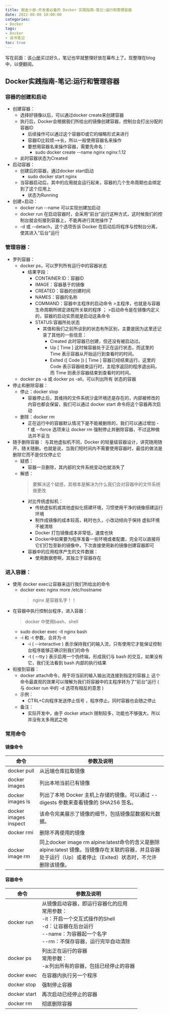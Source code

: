 ```yaml
---
title: 掘金小册-开发者必备的 Docker 实践指南-笔记:运行和管理容器
date: 2022-08-08 10:00:00
categories:
- Docker
tags:
- Docker
- 读书笔记
toc: true
---
```

写在前面：该[小册](https://juejin.cn/book/6844733746462064654)买过好久，笔记也早就整理好放在幕布上了。现整理在blog中，以便翻阅。
## Docker实践指南-笔记:运行和管理容器
<!--more-->
### 容器的创建和启动
- 创建容器：
    - 选择好镜像以后，可以通过docker create来创建容器
    - 执行后，Docker会根据我们所给出的镜像创建容器，控制台会打出分配的容器ID
         - 后续操作可以通过这个容器ID或它的缩略形式来进行
         - 容器ID比较烦——>长，所以一般使用容器名来操作
         - 要想用容器名来操作容器，需要先命名：
              - sudo docker create --name nginx nginx:1.12
    - 此时容器状态为Created
- 启动容器：
    - 创建后的容器，通过docker start启动
         - sudo docker start nginx
    - 当容器启动后，其中的应用就会运行起来，容器的几个生命周期也会绑定到了这个应用上
         - 状态为Running
- 创建+启动：
    - docker run --name 可以实现创建加启动
    - docker run 在启动容器时，会采用“前台”运行这种方式，这时候我们的控制台就会衔接到容器上，不能再进行其他操作了
    - -d 或 --detach，这个选项告诉 Docker 在启动后将程序与控制台分离，使其进入“后台”运行
  
### 管理容器：
- 罗列容器：
    - docker ps，可以罗列所有运行中的容器状态
         - 结果字段：
              - CONTAINER ID：容器ID
              - IMAGE：容器基于的镜像
              - CREATED：容器的创建时间
              - NAMES：容器的名称
              - COMMAND：容器中主程序的启动命令
               >主程序，也就是与容器生命周期所绑定进程所关联的程序 ；
               >启动命令是在镜像内定义的，容器的启动实质就是启动这条命令
              - STATUS:容器所处状态
                   - 其值和我们之前所谈到的状态有所区别，主要是因为这里还记录了其他的一些信息：
                        - Created 此时容器已创建，但还没有被启动过。
                        - Up [ Time ] 这时候容器处于正在运行状态，而这里的 Time 表示容器从开始运行到查看时的时间。
                        - Exited ([ Code ]) [ Time ] 容器已经结束运行，这里的 Code 表示容器结束运行时，主程序返回的程序退出码，而 Time 则表示容器结束到查看时的时间。
    - docker ps -a 或 docker ps -all，可以列出所有 状态的容器
- 停止和删除容器：
    - 停止：docker stop
         - 容器停止后，其维持的文件系统沙盒环境还是存在的，内部被修改的内容也都会保留，我们可以通过 docker start 命令将这个容器再次启动
    - 删除：docker rm
         - 正在运行中的容器默认情况下是不能被删除的，我们可以通过增加 -f 或 --force 选项来让 docker rm 强制停止并删除容器，不过这种做法并不妥当
- 随手删除容器：
与其他虚拟机不同，Docker 的轻量级容器设计，讲究随用随开，随关随删。也就是说，当我们短时间内不需要使用容器时，最佳的做法是删除它而不是仅仅停止它
    - 疑惑：
         - 容器一旦删除，其内部的文件系统变动也就消失了
    - 解惑：
      >要解决这个疑惑，其根本是解决为什么我们会对容器中的文件系统做更改
         - 对比传统虚拟机：
              - 传统虚拟机或其他虚拟化搭建环境，习惯使用干净的镜像搭建运行环境
              - 制作成镜像的成本较高，耗时也久，小改动倾向于保持 虚拟环境不被清除
              - Docker 打包镜像成本非常低，速度也快
              - Docker中如果要为程序准备一些环境或者配置，完全可以直接将它们打包至新的镜像中，下次直接使用新的镜像创建容器即可
         - 容器中的应用程序产生的文件数据：
              - 使用数据卷啊，其独立于容器存在

### 进入容器：
- 使用 docker exec让容器来运行我们所给出的命令
    - docker exec nginx more /etc/hostname
      >nginx 是容器名字！！​
- 在容器中执行控制台程序，进入容器：
     >docker 中使用bash、shell
    - sudo docker exec -it nginx bash
    - -i 和 -t 参数，合并为-it
         - -i ( --interactive ) 表示保持我们的输入流，只有使用它才能保证控制台程序能够正确识别我们的命令
         - -t ( --tty ) 表示启用一个伪终端，形成我们与 bash 的交互，如果没有它，我们无法看到 bash 内部的执行结果
- 衔接到容器：
    - docker attach命令，用于将当前的输入输出流连接到指定的容器上
这个命令最直观的效果可以理解为我们将容器中的主程序转为了“前台”运行 ( 与 docker run 中的 -d 选项有相反的意思 )
    - 示例：
         - CTRL+C向程序发送停止信号 ，程序停止。同时容器也会随之停止
    - 备注：
         - 实际开发中，由于 docker attach 限制较多，功能也不够强大，所以并没有太多用武之地

### 常用命令

#### 镜像命令

  | 命令       | 参数及说明     |
  | ---------- | ---------- |
  | docker pull | 从远端仓库拉取镜像     |
  | docker images     | 列出本地当前已有镜像   |
  | docker images ls | 列出了本地 Docker 主机上存储的镜像。可以通过 --digests 参数来查看镜像的 SHA256 签名。 |
  | docker images inspect | 该命令完美展示了镜像的细节，包括镜像层数据和元数据。|
  | docker rmi | 删除不再使用的镜像 |
  | docker image rm | 同上docker image rm alpine:latest命令的含义是删除 alpine:latest 镜像。当镜像存在关联的容器，并且容器处于运行（Up）或者停止（Exited）状态时，不允许删除该镜像。|

#### 容器命令

  | 命令       | 参数及说明     |
  | ---------- | ---------- |
  | docker run | 从镜像启动容器，即运行容器化的应用<br/>常用参数：<br/>-it：开启一个交互式操作的Shell<br/>-d：让容器在后台运行<br/>--name：为容器起一个名字<br/>--rm：不保存容器，运行完毕自动清除 |
  | docker ps     | 列出正在运行的容器<br/>常用参数：<br/>-a:列出所有的容器，包括已经停止的容器    |
  | docker exec | 在容器内执行另一个程序 |
  | docker stop | 强制停止容器 |
  | docker start | 再次启动已经停止的容器 |
  | docker rm | 彻底删除容器 |